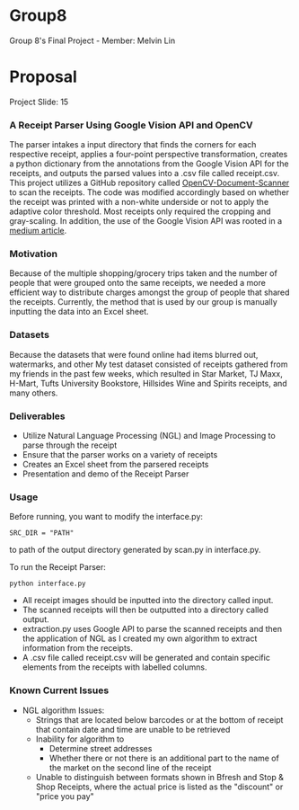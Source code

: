 # Group8
Group 8's Final Project - Member: Melvin Lin

# Proposal 
Project Slide: 15

### A Receipt Parser Using Google Vision API and OpenCV

The parser intakes a input directory that finds the corners for each respective receipt, applies a four-point perspective transformation, creates a python dictionary from the annotations from the Google Vision API for the receipts, and outputs the parsed values into a .csv file called receipt.csv. This project utilizes a GitHub repository called [OpenCV-Document-Scanner](https://github.com/andrewdcampbell/OpenCV-Document-Scanner) to scan the receipts. The code was modified accordingly based on whether the receipt was printed with a non-white underside or not to apply the adaptive color threshold. Most receipts only required the cropping and gray-scaling. In addition, the use of the Google Vision API was rooted in a [medium article](https://betterprogramming.pub/google-vision-and-google-sheets-api-line-by-line-receipt-parsing-2e2661261cda). 

### Motivation

Because of the multiple shopping/grocery trips taken and the number of people that were grouped onto the same receipts, we needed a more efficient way to distribute charges amongst the group of people that shared the receipts. Currently, the method that is used by our group is manually inputting the data into an Excel sheet. 

### Datasets

Because the datasets that were found online had items blurred out, watermarks, and other 
My test dataset consisted of receipts gathered from my friends in the past few weeks, which resulted in Star Market, TJ Maxx, H-Mart, Tufts University Bookstore, Hillsides Wine and Spirits receipts, and many others. 

### Deliverables
* Utilize Natural Language Processing (NGL) and Image Processing to parse through the receipt
* Ensure that the parser works on a variety of receipts
* Creates an Excel sheet from the parsered receipts
* Presentation and demo of the Receipt Parser

### Usage
Before running, you want to modify the interface.py: 
```
SRC_DIR = "PATH"
```
to path of the output directory generated by scan.py in interface.py. 


To run the Receipt Parser: 
```
python interface.py
```
* All receipt images should be inputted into the directory called input. 
* The scanned receipts will then be outputted into a directory called output. 
* extraction.py uses Google API to parse the scanned receipts and then the application of NGL as I created my own algorithm to extract information from the receipts. 
* A .csv file called receipt.csv will be generated and contain specific elements from the receipts with labelled columns. 


### Known Current Issues
* NGL algorithm Issues:
  *  Strings that are located below barcodes or at the bottom of receipt that contain date and time are unable to be retrieved
  *  Inability for algorithm to 
     *  Determine street addresses
     *  Whether there or not there is an additional part to the name of the market on the second line of the receipt
  *  Unable to distinguish between formats shown in Bfresh and Stop & Shop Receipts, where the actual price is listed as the "discount" or "price you pay"

 





